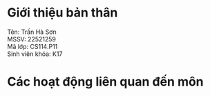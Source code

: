 # Giới thiệu bản thân

Tên: Trần Hà Sơn<br>
MSSV: 22521259<br>
Mã lớp: CS114.P11<br>
Sinh viên khóa: K17<br>

# Các hoạt động liên quan đến môn
